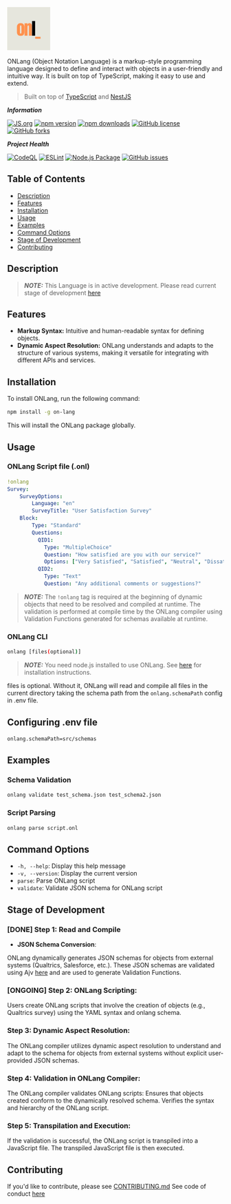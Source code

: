 [npm]: https://www.npmjs.com/package/on-lang
[github]: https://github.com/rajatasusual/on-lang
[readme]: https://github.com/rajatasusual/on-lang/blob/main/README.md
[twitter]: https://twitter.com/rajatasusual

<img src="https://raw.githubusercontent.com/rajatasusual/rajatasusual/master/onlang_shorthand.png" alt="onlang_shorthand" height="100">

ONLang (Object Notation Language) is a markup-style programming language designed to define and interact with objects in a user-friendly and intuitive way. It is built on top of TypeScript, making it easy to use and extend.

> Built on top of [TypeScript](https://www.typescriptlang.org/) and [NestJS](https://nestjs.com/)


**_Information_**

[![JS.org](https://img.shields.io/badge/JS.org-Documentation-ffe70b)](https://onlang.js.org/)
[![npm version](https://img.shields.io/npm/v/on-lang.svg)](https://www.npmjs.com/package/on-lang)
[![npm downloads](https://img.shields.io/npm/dm/on-lang.svg)](https://www.npmjs.com/package/on-lang)
[![GitHub license](https://img.shields.io/github/license/rajatasusual/on-lang.svg)](https://github.com/rajatasusual/on-lang/blob/main/LICENSE)
[![GitHub forks](https://img.shields.io/github/forks/rajatasusual/on-lang)](https://github.com/rajatasusual/on-lang/network)

**_Project Health_**

[![CodeQL](https://github.com/rajatasusual/on-lang/actions/workflows/codeql.yml/badge.svg?branch=master)](https://github.com/rajatasusual/on-lang/actions/workflows/codeql.yml)
[![ESLint](https://github.com/rajatasusual/on-lang/actions/workflows/eslint.yml/badge.svg)](https://github.com/rajatasusual/on-lang/actions/workflows/eslint.yml)
[![Node.js Package](https://github.com/rajatasusual/on-lang/actions/workflows/npm-test.yml/badge.svg)](https://github.com/rajatasusual/on-lang/actions/workflows/npm-test.yml)
[![GitHub issues](https://img.shields.io/github/issues/rajatasusual/on-lang)](https://github.com/rajatasusual/on-lang/issues)



## Table of Contents

- [Description](#description)
- [Features](#features)
- [Installation](#installation)
- [Usage](#usage)
- [Examples](#examples)
- [Command Options](#command-options)
- [Stage of Development](#stage-of-development)
- [Contributing](#contributing)

## Description

> **_NOTE:_**  This Language is in active development. Please read current stage of development [here](#stage)

## Features

- **Markup Syntax:** Intuitive and human-readable syntax for defining objects.
- **Dynamic Aspect Resolution:** ONLang understands and adapts to the structure of various systems, making it versatile for integrating with different APIs and services.

## Installation

To install ONLang, run the following command:

```bash
npm install -g on-lang
```
This will install the ONLang package globally. 

## Usage

### ONLang Script file (.onl)

```yaml
!onlang
Survey:
    SurveyOptions:
        Language: "en"
        SurveyTitle: "User Satisfaction Survey"
    Block:
        Type: "Standard"
        Questions:
          QID1:
            Type: "MultipleChoice"
            Question: "How satisfied are you with our service?"
            Options: ["Very Satisfied", "Satisfied", "Neutral", "Dissatisfied", "Very Dissatisfied"]
          QID2:
            Type: "Text"
            Question: "Any additional comments or suggestions?"

```
>**_NOTE:_** The `!onlang` tag is required at the beginning of dynamic objects that need to be resolved and compiled at runtime. The validation is performed at compile time by the ONLang compiler using Validation Functions generated for schemas available at runtime.


### ONLang CLI

```bash
onlang [files(optional)]
```

> **_NOTE:_** You need node.js installed to use ONLang. See [here](https://nodejs.org/en/download/) for installation instructions.

files is optional. Without it, ONLang will read and compile all files in the current directory taking the schema path from the `onlang.schemaPath` config in .env file.

## Configuring .env file

```bash
onlang.schemaPath=src/schemas
```

## Examples

### Schema Validation

```bash
onlang validate test_schema.json test_schema2.json
```

### Script Parsing

```bash
onlang parse script.onl
```

## Command Options

- `-h, --help`: Display this help message
- `-v, --version`: Display the current version
- `parse`: Parse ONLang script
- `validate`: Validate JSON schema for ONLang script

## Stage of Development

### [DONE] Step 1: Read and Compile
- **JSON Schema Conversion**:

ONLang dynamically generates JSON schemas for objects from external systems (Qualtrics, Salesforce, etc.).
These JSON schemas are validated using Ajv [here](https://github.com/ajv-validator/ajv) and are used to generate Validation Functions.

### [ONGOING] Step 2: ONLang Scripting:

Users create ONLang scripts that involve the creation of objects (e.g., Qualtrics survey) using the YAML syntax and onlang schema.

### Step 3: Dynamic Aspect Resolution:

The ONLang compiler utilizes dynamic aspect resolution to understand and adapt to the schema for objects from external systems without explicit user-provided JSON schemas.

### Step 4: Validation in ONLang Compiler:

The ONLang compiler validates ONLang scripts:
Ensures that objects created conform to the dynamically resolved schema.
Verifies the syntax and hierarchy of the ONLang script.

### Step 5: Transpilation and Execution:

If the validation is successful, the ONLang script is transpiled into a JavaScript file.
The transpiled JavaScript file is then executed.

## Contributing

If you'd like to contribute, please see [CONTRIBUTING.md](CONTRIBUTING.md)
See code of conduct [here](CODE_OF_CONDUCT.md)